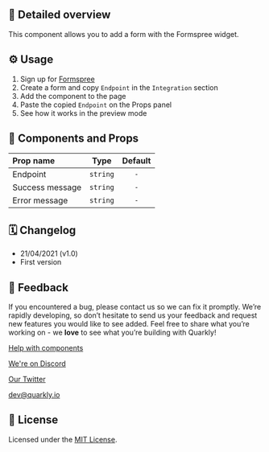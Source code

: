 ## 📖 Detailed overview

This component allows you to add a form with the Formspree widget.

## ⚙️ Usage

1. Sign up for [Formspree](https://formspree.io/)
2. Create a form and copy `Endpoint` in the `Integration` section
3. Add the component to the page
4. Paste the copied `Endpoint` on the Props panel
5. See how it works in the preview mode

## 🧩 Components and Props

| Prop name       |   Type   | Default |
| :-------------- | :------: | :-----: |
| Endpoint        | `string` |   `-`   |
| Success message | `string` |   `-`   |
| Error message   | `string` |   `-`   |

## 🗓 Changelog

-   21/04/2021 (v1.0)
-   First version

## 📮 Feedback

If you encountered a bug, please contact us so we can fix it promptly. We’re rapidly developing, so don’t hesitate to send us your feedback and request new features you would like to see added. Feel free to share what you’re working on - we **love** to see what you’re building with Quarkly!

[Help with components](https://community.quarkly.io/c/requests/11)

[We're on Discord](https://discord.gg/SuF9vCMJGW)

[Our Twitter](https://twitter.com/quarklyapp)

[dev@quarkly.io](mailto:dev@quarkly.io)

## 📝 License

Licensed under the [MIT License](./LICENSE).
